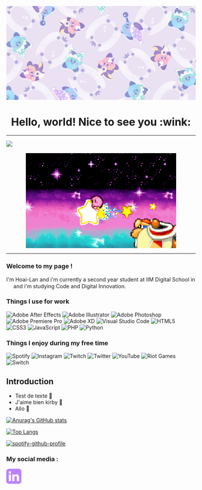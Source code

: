 ![Cover](img/kirbycover.png)

<h1 align="center">Hello, world! Nice to see you :wink:</h1>

------

![](https://komarev.com/ghpvc/?username=KishiniCHL&color=A97ECA&style=flat-square)

<p align="center">
  <img align="center" alt="Coding" width="400" src="img/163803.gif">
</p>

------

<h3>Welcome to my page !</h3>
<p>I'm Hoai-Lan and i'm currently a second year student at IIM Digital School in <img src="https://camo.githubusercontent.com/810c0059ec880d3bf22c12f8ecd24d39ae1c9ee5d294cd397e6f414738d9cdd8/68747470733a2f2f63646e2d69636f6e732d706e672e666c617469636f6e2e636f6d2f3531322f3139372f3139373536302e706e67" height="15" width="15"/> and i'm studying Code and Digital Innovation.</p>

<h3>Things I use for work</h3>

![Adobe After Effects](https://img.shields.io/badge/Adobe%20After%20Effects-9999FF.svg?style=for-the-badge&logo=Adobe%20After%20Effects&logoColor=white)
![Adobe Illustrator](https://img.shields.io/badge/adobe%20illustrator-%23FF9A00.svg?style=for-the-badge&logo=adobe%20illustrator&logoColor=white)
![Adobe Photoshop](https://img.shields.io/badge/adobe%20photoshop-%2331A8FF.svg?style=for-the-badge&logo=adobe%20photoshop&logoColor=white)
![Adobe Premiere Pro](https://img.shields.io/badge/Adobe%20Premiere%20Pro-9999FF.svg?style=for-the-badge&logo=Adobe%20Premiere%20Pro&logoColor=white)
![Adobe XD](https://img.shields.io/badge/Adobe%20XD-470137?style=for-the-badge&logo=Adobe%20XD&logoColor=#FF61F6)
![Visual Studio Code](https://img.shields.io/badge/Visual%20Studio%20Code-0078d7.svg?style=for-the-badge&logo=visual-studio-code&logoColor=white)
![HTML5](https://img.shields.io/badge/html5-%23E34F26.svg?style=for-the-badge&logo=html5&logoColor=white)
![CSS3](https://img.shields.io/badge/css3-%231572B6.svg?style=for-the-badge&logo=css3&logoColor=white)
![JavaScript](https://img.shields.io/badge/javascript-%23323330.svg?style=for-the-badge&logo=javascript&logoColor=%23F7DF1E)
![PHP](https://img.shields.io/badge/php-%23777BB4.svg?style=for-the-badge&logo=php&logoColor=white)
![Python](https://img.shields.io/badge/python-3670A0?style=for-the-badge&logo=python&logoColor=ffdd54)

<h3>Things I enjoy during my free time</h3>

![Spotify](https://img.shields.io/badge/Spotify-1ED760?style=for-the-badge&logo=spotify&logoColor=white)
![Instagram](https://img.shields.io/badge/Instagram-%23E4405F.svg?style=for-the-badge&logo=Instagram&logoColor=white)
![Twitch](https://img.shields.io/badge/Twitch-%239146FF.svg?style=for-the-badge&logo=Twitch&logoColor=white)
![Twitter](https://img.shields.io/badge/Twitter-%231DA1F2.svg?style=for-the-badge&logo=Twitter&logoColor=white)
![YouTube](https://img.shields.io/badge/YouTube-%23FF0000.svg?style=for-the-badge&logo=YouTube&logoColor=white)
![Riot Games](https://img.shields.io/badge/riotgames-D32936.svg?style=for-the-badge&logo=riotgames&logoColor=white)
![Switch](https://img.shields.io/badge/Switch-E60012?style=for-the-badge&logo=nintendo-switch&logoColor=white)

## Introduction ##


- Test de texte :rocket:
- J'aime bien kirby :monocle_face:
- Allo :clown_face:


[![Anurag's GitHub stats](https://github-readme-stats.vercel.app/api?username=KishiniCHL&show_icons=true&theme=material-palenight)](https://github.com/anuraghazra/github-readme-stats)

[![Top Langs](https://github-readme-stats.vercel.app/api/top-langs/?username=KishiniCHL&show_icons=true&theme=material-palenight)](https://github.com/anuraghazra/github-readme-stats)


[![spotify-github-profile](https://spotify-github-profile.vercel.app/api/view?uid=kishini&cover_image=true&theme=novatorem&bar_color=53b14f&bar_color_cover=false)](https://spotify-github-profile.vercel.app/api/view?uid=kishini&redirect=true)


<h3 align="left">My social media :</h3>
<p align="left">
  <a href="https://www.linkedin.com/in/hoai-lan-dinh-vu-17a98823b/" target="blank"><img align="center" src="img/linkdin.png" alt="" height="40" width="40" /></a>
</p>


